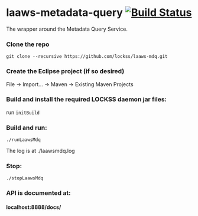 <!--
Copyright (c) 2016 Board of Trustees of Leland Stanford Jr. University,
all rights reserved.

Permission is hereby granted, free of charge, to any person obtaining a copy
of this software and associated documentation files (the "Software"), to deal
in the Software without restriction, including without limitation the rights
to use, copy, modify, merge, publish, distribute, sublicense, and/or sell
copies of the Software, and to permit persons to whom the Software is
furnished to do so, subject to the following conditions:

The above copyright notice and this permission notice shall be included in
all copies or substantial portions of the Software.

THE SOFTWARE IS PROVIDED "AS IS", WITHOUT WARRANTY OF ANY KIND, EXPRESS OR
IMPLIED, INCLUDING BUT NOT LIMITED TO THE WARRANTIES OF MERCHANTABILITY,
FITNESS FOR A PARTICULAR PURPOSE AND NONINFRINGEMENT.  IN NO EVENT SHALL
STANFORD UNIVERSITY BE LIABLE FOR ANY CLAIM, DAMAGES OR OTHER LIABILITY,
WHETHER IN AN ACTION OF CONTRACT, TORT OR OTHERWISE, ARISING FROM, OUT OF OR
IN CONNECTION WITH THE SOFTWARE OR THE USE OR OTHER DEALINGS IN THE SOFTWARE.

Except as contained in this notice, the name of Stanford University shall not
be used in advertising or otherwise to promote the sale, use or other dealings
in this Software without prior written authorization from Stanford University.
--> 
# laaws-metadata-query [![Build Status](https://travis-ci.org/lockss/laaws-mdq.svg?branch=master)](https://travis-ci.org/lockss/laaws-mdq)
The wrapper around the Metadata Query Service.

### Clone the repo
`git clone --recursive https://github.com/lockss/laaws-mdq.git`

### Create the Eclipse project (if so desired)
File -> Import... -> Maven -> Existing Maven Projects

### Build and install the required LOCKSS daemon jar files:
run `initBuild`

### Build and run:
`./runLaawsMdq`

The log is at ./laawsmdq.log

### Stop:
`./stopLaawsMdq`

### API is documented at:
#### localhost:8888/docs/
